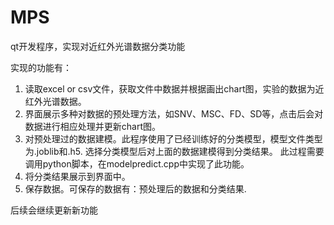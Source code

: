 # MPS
qt开发程序，实现对近红外光谱数据分类功能

实现的功能有：

1. 读取excel or csv文件，获取文件中数据并根据画出chart图，实验的数据为近红外光谱数据。
2. 界面展示多种对数据的预处理方法，如SNV、MSC、FD、SD等，点击后会对数据进行相应处理并更新chart图。
3. 对预处理过的数据建模。此程序使用了已经训练好的分类模型，模型文件类型为.joblib和.h5. 选择分类模型后对上面的数据建模得到分类结果。
   此过程需要调用python脚本，在modelpredict.cpp中实现了此功能。
4. 将分类结果展示到界面中。
5. 保存数据。可保存的数据有：预处理后的数据和分类结果.
   
后续会继续更新新功能
